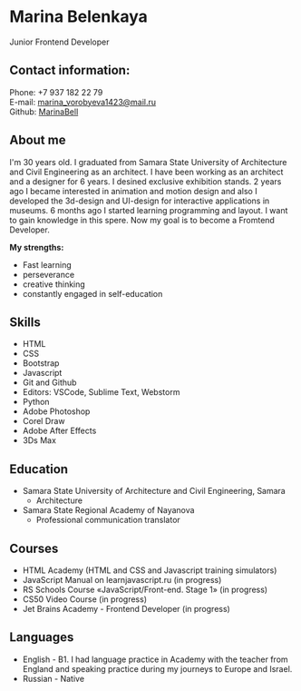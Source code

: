 # **Marina Belenkaya** #
Junior Frontend Developer
## **Contact information:** ##
Phone: +7 937 182 22 79\
E-mail: marina_vorobyeva1423@mail.ru\
Github: [MarinaBell](https://github.com/MarinaBell)
## **About me** ##

I'm 30 years old. I graduated from Samara State University of Architecture and Civil Engineering as an architect. 
I have been working as an architect and a designer for 6 years. I desined exclusive exhibition stands.
2 years ago I became interested in animation and motion design and also I developed the 3d-design and UI-design for interactive applications in museums.
6 months ago I started learning programming and layout. I want to gain knowledge in this spere. Now my goal is to become a Fromtend Developer.

 **My strengths:**
  * Fast learning
  * perseverance
  * creative thinking
  * constantly engaged in self-education

## **Skills** ##
* HTML
* CSS
* Bootstrap
* Javascript 
* Git and Github
* Editors: VSCode, Sublime Text, Webstorm
* Python
* Adobe Photoshop
* Corel Draw
* Adobe After Effects
* 3Ds Max

## **Education** ##
* Samara State University of Architecture and Civil Engineering, Samara
  * Architecture
* Samara State Regional Academy of Nayanova
  * Professional communication translator
## **Courses** ##
* HTML Academy (HTML and CSS and Javascript training simulators)
* JavaScript Manual on learnjavascript.ru (in progress)
* RS Schools Course «JavaScript/Front-end. Stage 1» (in progress)
* CS50 Video Course (in progress)
* Jet Brains Academy - Frontend Developer (in progress) 
## **Languages** ##
* English - B1. 
I had language practice in Academy with the teacher from England and speaking practice during my journeys to Europe and Israel.
* Russian - Native